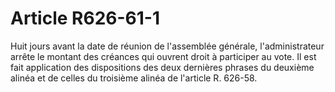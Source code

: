 # Article R626-61-1

Huit jours avant la date de réunion de l'assemblée générale, l'administrateur arrête le montant des créances qui ouvrent droit à participer au vote. Il est fait application des dispositions des deux dernières phrases du deuxième alinéa et de celles du troisième alinéa de l'article R. 626-58.
